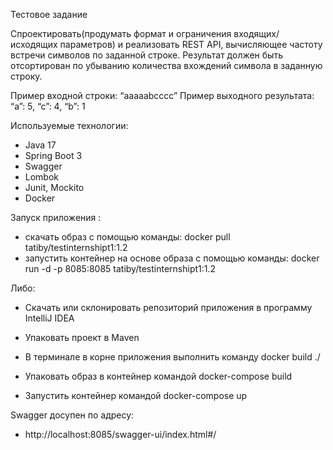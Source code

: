 Тестовое задание

Спроектировать(продумать формат и ограничения входящих/исходящих параметров) и реализовать REST API, вычисляющее частоту встречи символов по заданной строке. Результат должен быть отсортирован по убыванию количества вхождений символа в заданную строку.

Пример входной строки: “aaaaabcccc”
Пример выходного результата: “a”: 5, “c”: 4, “b”: 1

Используемые технологии:
- Java 17
- Spring Boot 3
- Swagger
- Lombok
- Junit, Mockito
- Docker

Запуск приложения :

- скачать образ с помощью команды: docker pull tatiby/testinternshipt1:1.2
- запустить контейнер на основе образа с помощью команды: docker run -d -p 8085:8085 tatiby/testinternshipt1:1.2

Либо:

- Скачать или склонировать репозиторий приложения в программу IntelliJ IDEA

- Упаковать проект в Maven

- В терминале в корне приложения выполнить команду docker build ./

- Упаковать образ в контейнер командой docker-compose build

- Запустить контейнер командой docker-compose up


Swagger досупен по адресу:
- http://localhost:8085/swagger-ui/index.html#/